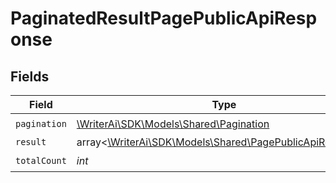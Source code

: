 # PaginatedResultPagePublicApiResponse


## Fields

| Field                                                                                                    | Type                                                                                                     | Required                                                                                                 | Description                                                                                              |
| -------------------------------------------------------------------------------------------------------- | -------------------------------------------------------------------------------------------------------- | -------------------------------------------------------------------------------------------------------- | -------------------------------------------------------------------------------------------------------- |
| `pagination`                                                                                             | [\WriterAi\SDK\Models\Shared\Pagination](../../models/shared/Pagination.md)                              | :heavy_check_mark:                                                                                       | N/A                                                                                                      |
| `result`                                                                                                 | array<[\WriterAi\SDK\Models\Shared\PagePublicApiResponse](../../models/shared/PagePublicApiResponse.md)> | :heavy_minus_sign:                                                                                       | N/A                                                                                                      |
| `totalCount`                                                                                             | *int*                                                                                                    | :heavy_check_mark:                                                                                       | N/A                                                                                                      |